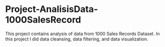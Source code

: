 # Project-AnalisisData-1000SalesRecord
This project contains analysis of data from 1000 Sales Records Dataset. In this project I did data cleansing, data filtering, and data visualization.
